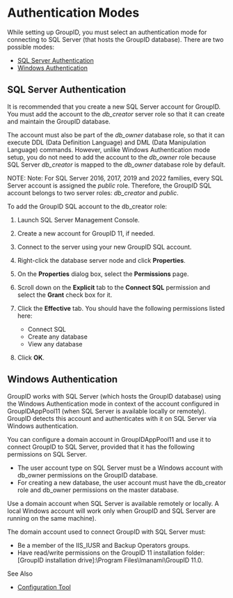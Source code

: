 # Authentication Modes

While setting up GroupID, you must select an authentication mode for connecting to SQL Server (that
hosts the GroupID database). There are two possible modes:

- [SQL Server Authentication](#sql-server-authentication)
- [Windows Authentication](#windows-authentication)

## SQL Server Authentication

It is recommended that you create a new SQL Server account for GroupID. You must add the account to
the _db_creator_ server role so that it can create and maintain the GroupID database.

The account must also be part of the _db_owner_ database role, so that it can execute DDL (Data
Definition Language) and DML (Data Manipulation Language) commands. However, unlike Windows
Authentication mode setup, you do not need to add the account to the _db_owner_ role because SQL
Server _db_creator_ is mapped to the _db_owner_ database role by default.

NOTE: Note: For SQL Server 2016, 2017, 2019 and 2022 families, every SQL Server account is assigned
the _public_ role. Therefore, the GroupID SQL account belongs to two server roles: _db_creator_ and
_public_.

To add the GroupID SQL account to the db_creator role:

1. Launch SQL Server Management Console.
2. Create a new account for GroupID 11, if needed.
3. Connect to the server using your new GroupID SQL account.
4. Right-click the database server node and click **Properties**.
5. On the **Properties** dialog box, select the **Permissions** page.
6. Scroll down on the **Explicit** tab to the **Connect SQL** permission and select the **Grant**
   check box for it.
7. Click the **Effective** tab. You should have the following permissions listed here:

    - Connect SQL
    - Create any database
    - View any database

8. Click **OK**.

## Windows Authentication

GroupID works with SQL Server (which hosts the GroupID database) using the Windows Authentication
mode in context of the account configured in GroupIDAppPool11 (when SQL Server is available locally
or remotely). GroupID detects this account and authenticates with it on SQL Server via Windows
authentication.

You can configure a domain account in GroupIDAppPool11 and use it to connect GroupID to SQL Server,
provided that it has the following permissions on SQL Server.

- The user account type on SQL Server must be a Windows account with db_owner permissions on the
  GroupID database.
- For creating a new database, the user account must have the db_creator role and db_owner
  permissions on the master database.

Use a domain account when SQL Server is available remotely or locally. A local Windows account will
work only when GroupID and SQL Server are running on the same machine).

The domain account used to connect GroupID with SQL Server must:

- Be a member of the IIS_IUSR and Backup Operators groups.
- Have read/write permissions on the GroupID 11 installation folder: [GroupID installation
  drive]:\Program Files\Imanami\GroupID 11.0.

See Also

- [Configuration Tool](/docs/groupid/11.0/groupid/install/configure/configure.md)
